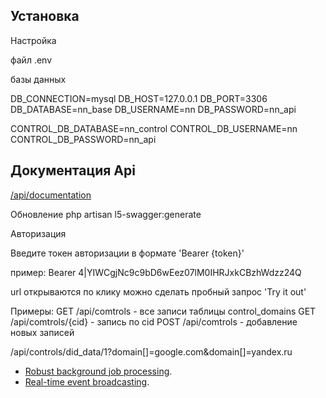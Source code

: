 ## Установка

Настройка

файл .env 

базы данных

DB_CONNECTION=mysql
DB_HOST=127.0.0.1
DB_PORT=3306
DB_DATABASE=nn_base
DB_USERNAME=nn
DB_PASSWORD=nn_api

CONTROL_DB_DATABASE=nn_control
CONTROL_DB_USERNAME=nn
CONTROL_DB_PASSWORD=nn_api




## Документация Api

[/api/documentation](/api/documentation#/default)

Обновление
php artisan l5-swagger:generate

Авторизация

Введите токен авторизации в формате 'Bearer {token}'

пример: Bearer 4|YIWCgjNc9c9bD6wEez07lM0IHRJxkCBzhWdzz24Q

url открываются по клику можно сделать пробный запрос 'Try it out'

Примеры:
GET /api/comtrols - все записи таблицы control_domains
GET /api/comtrols/{cid} - запись по cid 
POST /api/comtrols - добавление новых записей

/api/controls/did_data/1?domain[]=google.com&domain[]=yandex.ru

- [Robust background job processing](https://laravel.com/docs/queues).
- [Real-time event broadcasting](https://laravel.com/docs/broadcasting).

